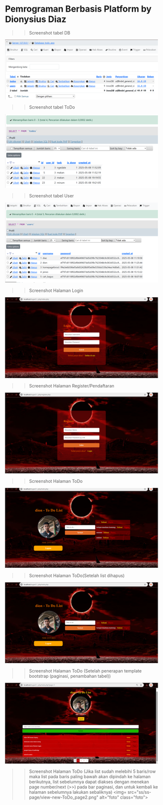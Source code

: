 # Pemrograman Berbasis Platform by Dionysius Diaz

>>Screenshot tabel DB
<img src="ss/ss-db/tabel-db.png" alt="foto" class="foto">

>>Screenshot tabel ToDo
<img src="ss/ss-db/isi-tabel1.png" alt="foto" class="foto">

>>Screenshot tabel User
<img src="ss/ss-db/isi-tabel2.png" alt="foto" class="foto">

>>Screenshot Halaman Login
<img src="ss/ss-page/view-login.png" alt="foto" class="foto">

>>Screenshot Halaman Register/Pendaftaran
<img src="ss/ss-page/view-register.png" alt="foto" class="foto">

>>Screenshot Halaman ToDo
<img src="ss/ss-page/view-todo.png" alt="foto" class="foto">

>>Screenshot Halaman ToDo(Setelah list dihapus)
<img src="ss/ss-page/view-todo_deleteList.png" alt="foto" class="foto">

>>Screenshot Halaman ToDo (Setelah penerapan template bootstrap (paginasi, penambahan tabel))
<img src="ss/ss-page/view-new-ToDo.png" alt="foto" class="foto">

>>Screenshot Halaman ToDo (Jika list sudah melebihi 5 baris/row maka list pada baris paling bawah akan dipindah ke halaman berikutnya, list sebelumnya dapat diakses dengan menekan page number/next (>>) pada bar paginasi, dan untuk kembali ke halaman sebelumnya lakukan sebaliknya)
<img= src="ss/ss-page/view-new-ToDo_page2.png" alt="foto" class="foto">

